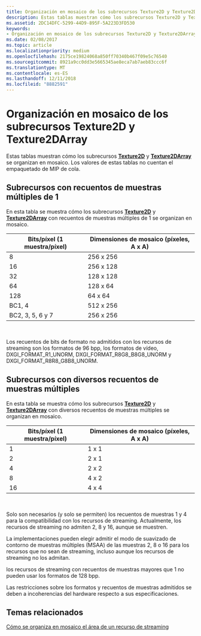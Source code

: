 ```yaml
---
title: Organización en mosaico de los subrecursos Texture2D y Texture2DArray
description: Estas tablas muestran cómo los subrecursos Texture2D y Texture2DArray se organizan en mosaico.
ms.assetid: 2DC14DFC-5299-44D9-895F-5A223D3FD530
keywords:
- Organización en mosaico de los subrecursos Texture2D y Texture2DArray
ms.date: 02/08/2017
ms.topic: article
ms.localizationpriority: medium
ms.openlocfilehash: 2175ce19824068a850ff70340b467f09e5c76540
ms.sourcegitcommit: 8921a9cc0dd3e5665345ae8eca7ab7aeb83ccc6f
ms.translationtype: MT
ms.contentlocale: es-ES
ms.lasthandoff: 12/11/2018
ms.locfileid: "8882591"
---
```

# <a name="texture2d-and-texture2darray-subresource-tiling"></a>Organización en mosaico de los subrecursos Texture2D y Texture2DArray


Estas tablas muestran cómo los subrecursos [**Texture2D**](https://msdn.microsoft.com/library/windows/desktop/ff471525) y [**Texture2DArray**](https://msdn.microsoft.com/library/windows/desktop/ff471526) se organizan en mosaico. Los valores de estas tablas no cuentan el empaquetado de MIP de cola.

## <a name="span-idsubresources-with-multisample-counts-of-1spanspan-idsubresources-with-multisample-counts-of-1spanspan-idsubresources-with-multisample-counts-of-1spansubresources-with-multisample-counts-of-1"></a><span id="Subresources-with-multisample-counts-of-1"></span><span id="subresources-with-multisample-counts-of-1"></span><span id="SUBRESOURCES-WITH-MULTISAMPLE-COUNTS-OF-1"></span>Subrecursos con recuentos de muestras múltiples de 1


En esta tabla se muestra cómo los subrecursos [**Texture2D**](https://msdn.microsoft.com/library/windows/desktop/ff471525) y [**Texture2DArray**](https://msdn.microsoft.com/library/windows/desktop/ff471526) con recuentos de muestras múltiples de 1 se organizan en mosaico.

| Bits/píxel (1 muestra/píxel) | Dimensiones de mosaico (píxeles, A x A) |
|-----------------------------|-------------------------------|
| 8                           | 256 x 256                       |
| 16                          | 256 x 128                       |
| 32                          | 128 x 128                       |
| 64                          | 128 x 64                        |
| 128                         | 64 x 64                         |
| BC1, 4                       | 512 x 256                       |
| BC2, 3, 5, 6 y 7                 | 256 x 256                       |

 

Los recuentos de bits de formato no admitidos con los recursos de streaming son los formatos de 96 bpp, los formatos de vídeo, DXGI\_FORMAT\_R1\_UNORM, DXGI\_FORMAT\_R8G8\_B8G8\_UNORM y DXGI\_FORMAT\_R8R8\_G8B8\_UNORM.

## <a name="span-idsubresources-with-various-multisample-countsspanspan-idsubresources-with-various-multisample-countsspanspan-idsubresources-with-various-multisample-countsspansubresources-with-various-multisample-counts"></a><span id="Subresources-with-various-multisample-counts"></span><span id="subresources-with-various-multisample-counts"></span><span id="SUBRESOURCES-WITH-VARIOUS-MULTISAMPLE-COUNTS"></span>Subrecursos con diversos recuentos de muestras múltiples


En esta tabla se muestra cómo los subrecursos [**Texture2D**](https://msdn.microsoft.com/library/windows/desktop/ff471525) y [**Texture2DArray**](https://msdn.microsoft.com/library/windows/desktop/ff471526) con diversos recuentos de muestras múltiples se organizan en mosaico.

| Bits/píxel (1 muestra/píxel) | Dimensiones de mosaico (píxeles, A x A) |
|-----------------------------|-------------------------------|
| 1                           | 1 x 1                           |
| 2                           | 2 x 1                           |
| 4                           | 2 x 2                           |
| 8                           | 4 x 2                           |
| 16                          | 4 x 4                           |

 

Solo son necesarios (y solo se permiten) los recuentos de muestras 1 y 4 para la compatibilidad con los recursos de streaming. Actualmente, los recursos de streaming no admiten 2, 8 y 16, aunque se muestren.

La implementaciones pueden elegir admitir el modo de suavizado de contorno de muestras múltiples (MSAA) de las muestras 2, 8 o 16 para los recursos que no sean de streaming, incluso aunque los recursos de streaming no los admitan.

los recursos de streaming con recuentos de muestras mayores que 1 no pueden usar los formatos de 128 bpp.

Las restricciones sobre los formatos y recuentos de muestras admitidos se deben a incoherencias del hardware respecto a sus especificaciones.

## <a name="span-idrelated-topicsspanrelated-topics"></a><span id="related-topics"></span>Temas relacionados


[Cómo se organiza en mosaico el área de un recurso de streaming](how-a-streaming-resource-s-area-is-tiled.md)

 

 




